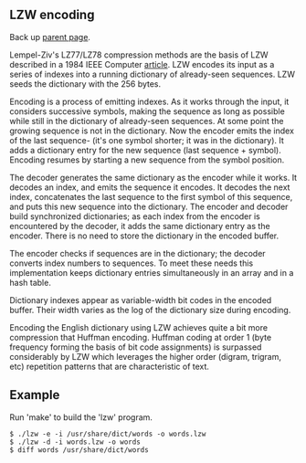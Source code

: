 LZW encoding
------------

Back up [parent page](https://github.com/troydhanson/info-theory).

Lempel-Ziv's LZ77/LZ78 compression methods are the basis of LZW
described in a 1984 IEEE Computer [article](welch_1984_lzw.pdf).
LZW encodes its input as a series of indexes into a running dictionary 
of already-seen sequences. LZW seeds the dictionary with the 256 bytes.

Encoding is a process of emitting indexes. As it works through the input,
it considers successive symbols, making the sequence as long as possible
while still in the dictionary of already-seen sequences. At some point the
growing sequence is not in the dictionary. Now the encoder emits the index
of the last sequence- (it's one symbol shorter; it was in the dictionary).
It adds a dictionary entry for the new sequence (last sequence + symbol).
Encoding resumes by starting a new sequence from the symbol position.

The decoder generates the same dictionary as the encoder while it works. 
It decodes an index, and emits the sequence it encodes. It decodes the
next index, concatenates the last sequence to the first symbol of this
sequence, and puts this new sequence into the dictionary. The encoder and
decoder build synchronized dictionaries; as each index from the encoder
is encountered by the decoder, it adds the same dictionary entry as the
encoder.  There is no need to store the dictionary in the encoded buffer. 

The encoder checks if sequences are in the dictionary; the decoder converts
index numbers to sequences. To meet these needs this implementation keeps
dictionary entries simultaneously in an array and in a hash table.

Dictionary indexes appear as variable-width bit codes in the encoded buffer.
Their width varies as the log of the dictionary size during encoding.

Encoding the English dictionary using LZW achieves quite a bit more
compression that Huffman encoding. Huffman coding at order 1 (byte
frequency forming the basis of bit code assignments) is surpassed
considerably by LZW which leverages the higher order (digram, trigram,
etc) repetition patterns that are characteristic of text.

Example
-------

Run 'make' to build the 'lzw' program.

    $ ./lzw -e -i /usr/share/dict/words -o words.lzw
    $ ./lzw -d -i words.lzw -o words
    $ diff words /usr/share/dict/words

